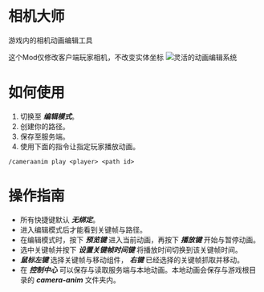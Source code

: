 # 相机大师
游戏内的相机动画编辑工具

这个Mod仅修改客户端玩家相机，不改变实体坐标
![灵活的动画编辑系统](https://cdn.modrinth.com/data/miTbslhc/images/2d723ddfac062fa1f42708d16688748e63a3c5e9.gif)
# 如何使用
1. 切换至 _**编辑模式**_。
2. 创建你的路径。
3. 保存至服务端。
4. 使用下面的指令让指定玩家播放动画。

```
/cameraanim play <player> <path id>
```
# 操作指南
- 所有快捷键默认 _**无绑定**_。
- 进入编辑模式后才能看到关键帧与路径。
- 在编辑模式时，按下 _**预览键**_ 进入当前动画，再按下 _**播放键**_ 开始与暂停动画。
- 选中关键帧并按下 _**设置关键帧时间键**_ 将播放时间切换到该关键帧时间。
- _**鼠标左键**_ 选择关键帧与移动组件， _**右键**_ 已经选择的关键帧抓取并移动。
- 在 _**控制中心**_ 可以保存与读取服务端与本地动画。本地动画会保存与游戏根目录的 _**camera-anim**_ 文件夹内。